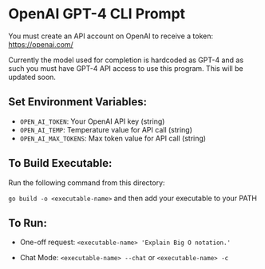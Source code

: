 # OpenAI GPT-4 CLI Prompt
You must create an API account on OpenAI to receive a token: https://openai.com/

Currently the model used for completion is hardcoded as GPT-4 and as such you must have GPT-4 API access to use this program. This will be updated soon.

## Set Environment Variables:
- `OPEN_AI_TOKEN`: Your OpenAI API key (string)
- `OPEN_AI_TEMP`: Temperature value for API call (string)
- `OPEN_AI_MAX_TOKENS`: Max token value for API call (string)

## To Build Executable:
Run the following command from this directory:

`go build -o <executable-name>` and then add your executable to your PATH

## To Run:
- One-off request: `<executable-name> 'Explain Big O notation.'`

- Chat Mode: `<executable-name> --chat` or `<executable-name> -c`